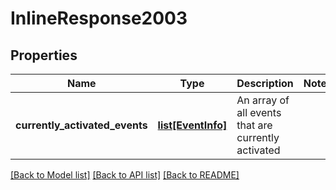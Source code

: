 # InlineResponse2003


## Properties
Name | Type | Description | Notes
------------ | ------------- | ------------- | -------------
**currently_activated_events** | [**list[EventInfo]**](EventInfo.md) | An array of all events that are currently activated | 

[[Back to Model list]](../README.md#documentation-for-models) [[Back to API list]](../README.md#documentation-for-api-endpoints) [[Back to README]](../README.md)


